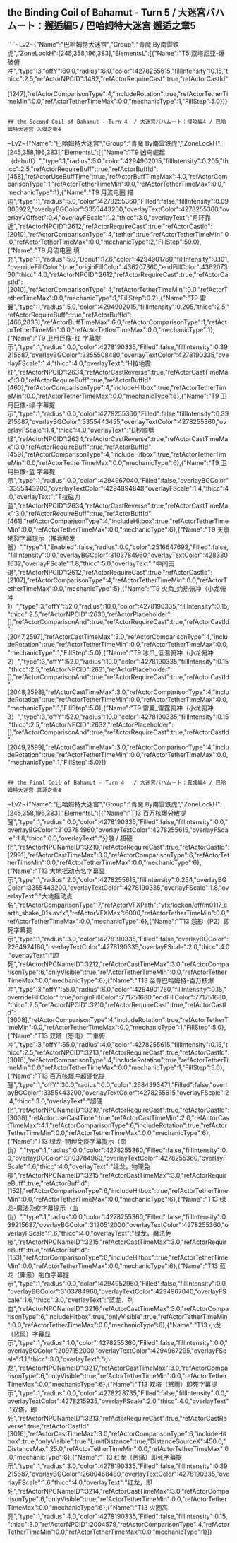 ## the Binding Coil of Bahamut - Turn 5	/ 大迷宮バハムート：邂逅編5 / 巴哈姆特大迷宫 邂逅之章5	

``
`~Lv2~{"Name":"巴哈姆特大迷宫","Group":"青魔 By南雲鉄虎","ZoneLockH":[245,358,196,383],"ElementsL":[{"Name":"T5 双塔尼亚-爆破俯冲","type":3,"offY":60.0,"radius":6.0,"color":4278255615,"fillIntensity":0.15,"thicc":2.5,"refActorNPCID":1482,"refActorRequireCast":true,"refActorCastId":[1247],"refActorComparisonType":4,"includeRotation":true,"refActorTetherTimeMin":0.0,"refActorTetherTimeMax":0.0,"mechanicType":1,"FillStep":5.0}]}
```

## the Second Coil of Bahamut - Turn 4	/ 大迷宮バハムート：侵攻編4 / 巴哈姆特大迷宫 入侵之章4

```
~Lv2~{"Name":"巴哈姆特大迷宫","Group":"青魔 By南雲鉄虎","ZoneLockH":[245,358,196,383],"ElementsL":[{"Name":"T9 凶鸟崛起（debuff）","type":1,"radius":5.0,"color":4294902015,"fillIntensity":0.205,"thicc":2.5,"refActorRequireBuff":true,"refActorBuffId":[458],"refActorUseBuffTime":true,"refActorBuffTimeMax":4.0,"refActorComparisonType":1,"refActorTetherTimeMin":0.0,"refActorTetherTimeMax":0.0,"mechanicType":1},{"Name":"T9 月流电圈 描边","type":1,"radius":5.0,"color":4278255360,"Filled":false,"fillIntensity":0.09803922,"overlayBGColor":3355443200,"overlayTextColor":4278255360,"overlayVOffset":0.4,"overlayFScale":1.2,"thicc":3.0,"overlayText":"月环靠近","refActorNPCID":2612,"refActorRequireCast":true,"refActorCastId":[2010],"refActorComparisonType":4,"tether":true,"refActorTetherTimeMin":0.0,"refActorTetherTimeMax":0.0,"mechanicType":2,"FillStep":50.0},{"Name":"T9 月流电圈 填充","type":1,"radius":5.0,"Donut":17.6,"color":4294901760,"fillIntensity":0.101,"overrideFillColor":true,"originFillColor":436207360,"endFillColor":436207360,"thicc":4.0,"refActorNPCID":2612,"refActorRequireCast":true,"refActorCastId":[2010],"refActorComparisonType":4,"refActorTetherTimeMin":0.0,"refActorTetherTimeMax":0.0,"mechanicType":1,"FillStep":0.2},{"Name":"T9 雷翼","type":1,"radius":5.0,"color":4294902015,"fillIntensity":0.205,"thicc":2.5,"refActorRequireBuff":true,"refActorBuffId":[466,2833],"refActorBuffTimeMax":6.0,"refActorComparisonType":1,"refActorTetherTimeMin":0.0,"refActorTetherTimeMax":0.0,"mechanicType":1},{"Name":"T9 卫月巨像-红 字幕提示","type":1,"radius":0.0,"color":4278190335,"Filled":false,"fillIntensity":0.39215687,"overlayBGColor":3355508480,"overlayTextColor":4278190335,"overlayFScale":1.4,"thicc":4.0,"overlayText":"H拉地震红","refActorNPCID":2634,"refActorCastReverse":true,"refActorCastTimeMax":3.0,"refActorRequireBuff":true,"refActorBuffId":[460],"refActorComparisonType":4,"includeHitbox":true,"refActorTetherTimeMin":0.0,"refActorTetherTimeMax":0.0,"mechanicType":6},{"Name":"T9 卫月巨像-绿 字幕提示","type":1,"radius":0.0,"color":4278255360,"Filled":false,"fillIntensity":0.39215687,"overlayBGColor":3355443455,"overlayTextColor":4278255360,"overlayFScale":1.4,"thicc":4.0,"overlayText":"D秒顺劈绿","refActorNPCID":2634,"refActorCastReverse":true,"refActorCastTimeMax":3.0,"refActorRequireBuff":true,"refActorBuffId":[459],"refActorComparisonType":4,"includeHitbox":true,"refActorTetherTimeMin":0.0,"refActorTetherTimeMax":0.0,"mechanicType":6},{"Name":"T9 卫月巨像-蓝 字幕提示","type":1,"radius":0.0,"color":4294967040,"Filled":false,"overlayBGColor":3355443200,"overlayTextColor":4294894848,"overlayFScale":1.4,"thicc":4.0,"overlayText":"T拉磁力蓝","refActorNPCID":2634,"refActorCastReverse":true,"refActorCastTimeMax":3.0,"refActorRequireBuff":true,"refActorBuffId":[461],"refActorComparisonType":4,"includeHitbox":true,"refActorTetherTimeMin":0.0,"refActorTetherTimeMax":0.0,"mechanicType":6},{"Name":"T9 天崩地裂字幕提示（推荐触发器）","type":1,"Enabled":false,"radius":0.0,"color":2516647692,"Filled":false,"fillIntensity":0.0,"overlayBGColor":3103784960,"overlayTextColor":4283301632,"overlayFScale":1.8,"thicc":5.0,"overlayText":"中间击退","refActorNPCID":2612,"refActorRequireCast":true,"refActorCastId":[2107],"refActorComparisonType":4,"refActorTetherTimeMin":0.0,"refActorTetherTimeMax":0.0,"mechanicType":5},{"Name":"T9 火角_灼热俯冲（小龙俯冲1）","type":3,"offY":52.0,"radius":10.0,"color":4278190335,"fillIntensity":0.15,"thicc":2.5,"refActorNPCID":2630,"refActorPlaceholder":[],"refActorComparisonAnd":true,"refActorRequireCast":true,"refActorCastId":[2047,2597],"refActorCastTimeMax":3.0,"refActorComparisonType":4,"includeRotation":true,"refActorTetherTimeMin":0.0,"refActorTetherTimeMax":0.0,"mechanicType":1,"FillStep":5.0},{"Name":"T9 冰爪_低温俯冲（小龙俯冲2）","type":3,"offY":52.0,"radius":10.0,"color":4278190335,"fillIntensity":0.15,"thicc":2.5,"refActorNPCID":2631,"refActorPlaceholder":[],"refActorComparisonAnd":true,"refActorRequireCast":true,"refActorCastId":[2048,2598],"refActorCastTimeMax":3.0,"refActorComparisonType":4,"includeRotation":true,"refActorTetherTimeMin":0.0,"refActorTetherTimeMax":0.0,"mechanicType":1,"FillStep":5.0},{"Name":"T9 雷翼_雷霆俯冲（小龙俯冲3）","type":3,"offY":52.0,"radius":10.0,"color":4278190335,"fillIntensity":0.15,"thicc":2.5,"refActorNPCID":2632,"refActorPlaceholder":[],"refActorComparisonAnd":true,"refActorRequireCast":true,"refActorCastId":[2049,2599],"refActorCastTimeMax":3.0,"refActorComparisonType":4,"includeRotation":true,"refActorTetherTimeMin":0.0,"refActorTetherTimeMax":0.0,"mechanicType":1,"FillStep":5.0}]}
```

## the Final Coil of Bahamut - Turn 4	/ 大迷宮バハムート：真成編4 / 巴哈姆特大迷宫 真源之章4

```
~Lv2~{"Name":"巴哈姆特大迷宫","Group":"青魔 By南雲鉄虎","ZoneLockH":[245,358,196,383],"ElementsL":[{"Name":"T13 百万核爆分散提醒","type":1,"radius":0.0,"color":4278190335,"Filled":false,"fillIntensity":0.0,"overlayBGColor":3103784960,"overlayTextColor":4278255615,"overlayFScale":1.8,"thicc":0.0,"overlayText":"分散 / 超硬化","refActorNPCNameID":3210,"refActorRequireCast":true,"refActorCastId":[2991],"refActorCastTimeMax":3.0,"refActorComparisonType":6,"refActorTetherTimeMin":0.0,"refActorTetherTimeMax":0.0,"mechanicType":6},{"Name":"T13 大地摇动点名字幕显示","type":1,"radius":2.0,"color":4278255615,"fillIntensity":0.254,"overlayBGColor":3355443200,"overlayTextColor":4278190335,"overlayFScale":1.8,"overlayText":"大地摇动点名","refActorComparisonType":7,"refActorVFXPath":"vfx/lockon/eff/m0117_earth_shake_01s.avfx","refActorVFXMax":6000,"refActorTetherTimeMin":0.0,"refActorTetherTimeMax":0.0,"mechanicType":6},{"Name":"T13 怨影（P2）即死字幕提示","type":1,"radius":3.0,"color":4278190335,"Filled":false,"overlayBGColor":2264924160,"overlayTextColor":4278190335,"overlayFScale":2.0,"thicc":4.0,"overlayText":"即死","refActorNPCNameID":3212,"refActorCastTimeMax":3.0,"refActorComparisonType":6,"onlyVisible":true,"refActorTetherTimeMin":0.0,"refActorTetherTimeMax":0.0,"mechanicType":6},{"Name":"T13 至尊巴哈姆特-百万核爆冲","type":3,"offY":55.0,"radius":6.0,"color":4294901760,"fillIntensity":0.15,"overrideFillColor":true,"originFillColor":771751680,"endFillColor":771751680,"thicc":2.5,"refActorNPCID":3210,"refActorRequireCast":true,"refActorCastId":[3008],"refActorComparisonType":4,"includeRotation":true,"refActorTetherTimeMin":0.0,"refActorTetherTimeMax":0.0,"mechanicType":1,"FillStep":5.0},{"Name":"T13 双塔（怒雨）二重俯冲","type":3,"offY":55.0,"radius":4.0,"color":4278255615,"fillIntensity":0.15,"thicc":2.5,"refActorNPCID":3213,"refActorRequireCast":true,"refActorCastId":[3016],"refActorComparisonType":4,"includeRotation":true,"refActorTetherTimeMin":0.0,"refActorTetherTimeMax":0.0,"mechanicType":1,"FillStep":5.0},{"Name":"T13 百万核爆冲超硬化提醒","type":1,"offY":30.0,"radius":0.0,"color":2684393471,"Filled":false,"overlayBGColor":3355443200,"overlayTextColor":4278255615,"overlayFScale":2.4,"thicc":3.0,"overlayText":"超硬化","refActorNPCNameID":3210,"refActorRequireCast":true,"refActorCastId":[3008],"refActorUseCastTime":true,"refActorCastTimeMin":2.0,"refActorCastTimeMax":4.1,"refActorComparisonType":6,"includeRotation":true,"refActorTetherTimeMin":0.0,"refActorTetherTimeMax":0.0,"mechanicType":6},{"Name":"T13 绿龙-物理免疫字幕提示（血仇）","type":1,"radius":0.0,"color":4278255360,"Filled":false,"fillIntensity":0.0,"overlayBGColor":3103784960,"overlayTextColor":4278255360,"overlayFScale":1.6,"thicc":4.0,"overlayText":"绿龙，物理免疫","refActorNPCNameID":3215,"refActorCastTimeMax":3.0,"refActorRequireBuff":true,"refActorBuffId":[152],"refActorComparisonType":6,"includeHitbox":true,"refActorTetherTimeMin":0.0,"refActorTetherTimeMax":0.0,"mechanicType":6},{"Name":"T13 绿龙-魔法免疫字幕提示（血仇）","type":1,"radius":0.0,"color":4278255360,"Filled":false,"fillIntensity":0.39215687,"overlayBGColor":3120512000,"overlayTextColor":4278255360,"overlayFScale":1.6,"thicc":4.0,"overlayText":"绿龙，魔法免疫","refActorNPCNameID":3215,"refActorCastTimeMax":3.0,"refActorRequireBuff":true,"refActorBuffId":[153],"refActorComparisonType":6,"includeHitbox":true,"refActorTetherTimeMin":0.0,"refActorTetherTimeMax":0.0,"mechanicType":6},{"Name":"T13 蓝龙（罪恶）削血字幕提示","type":1,"radius":0.0,"color":4294952960,"Filled":false,"fillIntensity":0.0,"overlayBGColor":3103784960,"overlayTextColor":4294967040,"overlayFScale":1.6,"thicc":3.0,"overlayText":"蓝龙，削血","refActorNPCNameID":3216,"refActorCastTimeMax":3.0,"refActorComparisonType":6,"includeHitbox":true,"onlyVisible":true,"refActorTetherTimeMin":0.0,"refActorTetherTimeMax":0.0,"mechanicType":6},{"Name":"T13 小龙（悲风）字幕显示","type":1,"radius":1.0,"color":4278255360,"Filled":false,"fillIntensity":0.0,"overlayBGColor":2097152000,"overlayTextColor":4294967295,"overlayFScale":1.1,"thicc":3.0,"overlayText":"小龙","refActorNPCNameID":3217,"refActorCastTimeMax":3.0,"refActorComparisonType":6,"onlyVisible":true,"refActorTetherTimeMin":0.0,"refActorTetherTimeMax":0.0,"mechanicType":6},{"Name":"T13 双塔（怒雨）即死字幕提示","type":1,"radius":0.0,"color":4278228735,"Filled":false,"fillIntensity":0.0,"overlayTextColor":4278215935,"overlayFScale":2.0,"thicc":4.0,"overlayText":"双塔，即死","refActorNPCNameID":3213,"refActorRequireCast":true,"refActorCastReverse":true,"refActorCastId":[3016],"refActorCastTimeMax":3.0,"refActorComparisonType":6,"includeHitbox":true,"onlyVisible":true,"LimitDistance":true,"DistanceSourceX":450.0,"DistanceMax":25.0,"refActorTetherTimeMin":0.0,"refActorTetherTimeMax":0.0,"mechanicType":6},{"Name":"T13 红龙（苦痛）即死字幕提示","type":1,"radius":3.0,"color":4278190335,"Filled":false,"fillIntensity":0.39215687,"overlayBGColor":2600468480,"overlayTextColor":4278190335,"overlayFScale":1.6,"thicc":4.0,"overlayText":"红龙，即死","refActorNPCNameID":3214,"refActorCastTimeMax":3.0,"refActorComparisonType":6,"onlyVisible":true,"refActorTetherTimeMin":0.0,"refActorTetherTimeMax":0.0,"mechanicType":6},{"Name":"T13 火圈高亮","type":1,"radius":4.0,"color":4278190335,"Filled":false,"fillIntensity":0.15,"thicc":3.0,"refActorNPCID":2004579,"refActorComparisonType":4,"refActorTetherTimeMin":0.0,"refActorTetherTimeMax":0.0,"mechanicType":1}]}
```
